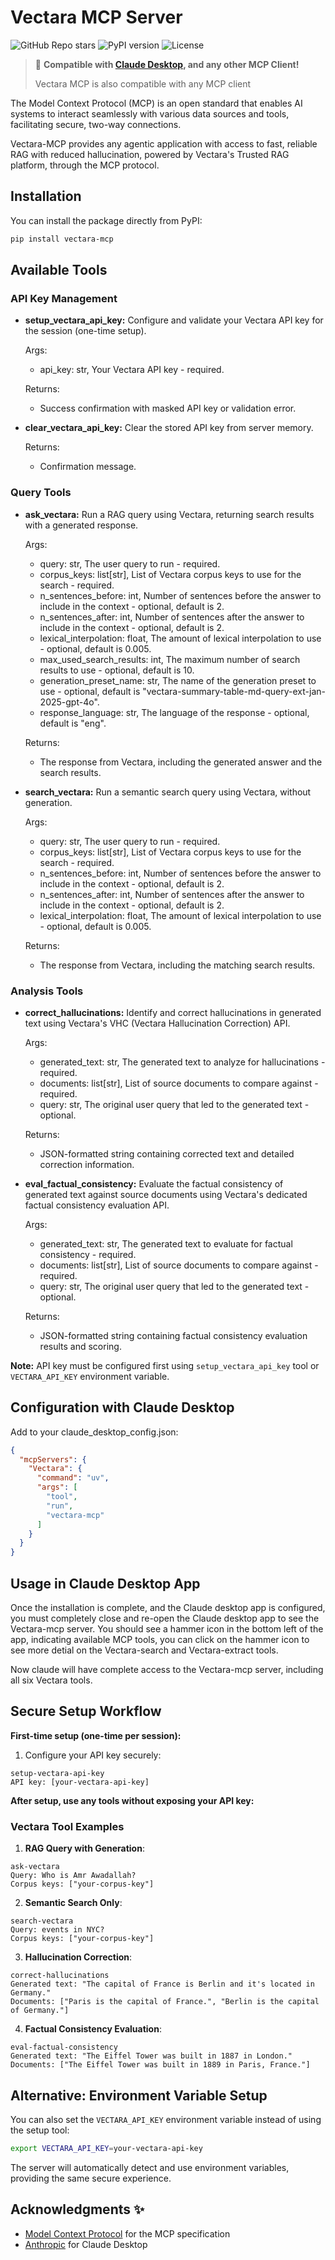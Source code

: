 # Vectara MCP Server

![GitHub Repo stars](https://img.shields.io/github/stars/Vectara/Vectara-mcp?style=social)
![PyPI version](https://img.shields.io/pypi/v/vectara-mcp.svg)
![License](https://img.shields.io/pypi/l/vectara-mcp.svg)

> 🔌 **Compatible with [Claude Desktop](https://claude.ai/desktop), and any other MCP Client!**
>
> Vectara MCP is also compatible with any MCP client
>

The Model Context Protocol (MCP) is an open standard that enables AI systems to interact seamlessly with various data sources and tools, facilitating secure, two-way connections.

Vectara-MCP provides any agentic application with access to fast, reliable RAG with reduced hallucination, powered by Vectara's Trusted RAG platform, through the MCP protocol.

## Installation

You can install the package directly from PyPI:

```bash
pip install vectara-mcp
```

## Available Tools

### API Key Management
- **setup_vectara_api_key:**
  Configure and validate your Vectara API key for the session (one-time setup).

  Args:
  - api_key: str, Your Vectara API key - required.

  Returns:
  - Success confirmation with masked API key or validation error.


- **clear_vectara_api_key:**
  Clear the stored API key from server memory.

  Returns:
  - Confirmation message.

### Query Tools
- **ask_vectara:**
  Run a RAG query using Vectara, returning search results with a generated response.

  Args:
  - query: str, The user query to run - required.
  - corpus_keys: list[str], List of Vectara corpus keys to use for the search - required.
  - n_sentences_before: int, Number of sentences before the answer to include in the context - optional, default is 2.
  - n_sentences_after: int, Number of sentences after the answer to include in the context - optional, default is 2.
  - lexical_interpolation: float, The amount of lexical interpolation to use - optional, default is 0.005.
  - max_used_search_results: int, The maximum number of search results to use - optional, default is 10.
  - generation_preset_name: str, The name of the generation preset to use - optional, default is "vectara-summary-table-md-query-ext-jan-2025-gpt-4o".
  - response_language: str, The language of the response - optional, default is "eng".

  Returns:
  - The response from Vectara, including the generated answer and the search results.

- **search_vectara:**
  Run a semantic search query using Vectara, without generation.

  Args:
  - query: str, The user query to run - required.
  - corpus_keys: list[str], List of Vectara corpus keys to use for the search - required.
  - n_sentences_before: int, Number of sentences before the answer to include in the context - optional, default is 2.
  - n_sentences_after: int, Number of sentences after the answer to include in the context - optional, default is 2.
  - lexical_interpolation: float, The amount of lexical interpolation to use - optional, default is 0.005.

  Returns:
  - The response from Vectara, including the matching search results.

### Analysis Tools
- **correct_hallucinations:**
  Identify and correct hallucinations in generated text using Vectara's VHC (Vectara Hallucination Correction) API.

  Args:
  - generated_text: str, The generated text to analyze for hallucinations - required.
  - documents: list[str], List of source documents to compare against - required.
  - query: str, The original user query that led to the generated text - optional.

  Returns:
  - JSON-formatted string containing corrected text and detailed correction information.

- **eval_factual_consistency:**
  Evaluate the factual consistency of generated text against source documents using Vectara's dedicated factual consistency evaluation API.

  Args:
  - generated_text: str, The generated text to evaluate for factual consistency - required.
  - documents: list[str], List of source documents to compare against - required.
  - query: str, The original user query that led to the generated text - optional.

  Returns:
  - JSON-formatted string containing factual consistency evaluation results and scoring.

**Note:** API key must be configured first using `setup_vectara_api_key` tool or `VECTARA_API_KEY` environment variable.


## Configuration with Claude Desktop

Add to your claude_desktop_config.json:

```json
{
  "mcpServers": {
    "Vectara": {
      "command": "uv",
      "args": [
        "tool",
        "run",
        "vectara-mcp"
      ]
    }
  }
}
```

## Usage in Claude Desktop App

Once the installation is complete, and the Claude desktop app is configured, you must completely close and re-open the Claude desktop app to see the Vectara-mcp server. You should see a hammer icon in the bottom left of the app, indicating available MCP tools, you can click on the hammer icon to see more detial on the Vectara-search and Vectara-extract tools.

Now claude will have complete access to the Vectara-mcp server, including all six Vectara tools.

## Secure Setup Workflow

**First-time setup (one-time per session):**
1. Configure your API key securely:
```
setup-vectara-api-key
API key: [your-vectara-api-key]
```


**After setup, use any tools without exposing your API key:**

### Vectara Tool Examples

1. **RAG Query with Generation**:
```
ask-vectara
Query: Who is Amr Awadallah?
Corpus keys: ["your-corpus-key"]
```

2. **Semantic Search Only**:
```
search-vectara
Query: events in NYC?
Corpus keys: ["your-corpus-key"]
```

3. **Hallucination Correction**:
```
correct-hallucinations
Generated text: "The capital of France is Berlin and it's located in Germany."
Documents: ["Paris is the capital of France.", "Berlin is the capital of Germany."]
```

4. **Factual Consistency Evaluation**:
```
eval-factual-consistency
Generated text: "The Eiffel Tower was built in 1887 in London."
Documents: ["The Eiffel Tower was built in 1889 in Paris, France."]
```

## Alternative: Environment Variable Setup

You can also set the `VECTARA_API_KEY` environment variable instead of using the setup tool:

```bash
export VECTARA_API_KEY=your-vectara-api-key
```

The server will automatically detect and use environment variables, providing the same secure experience.

## Acknowledgments ✨

- [Model Context Protocol](https://modelcontextprotocol.io) for the MCP specification
- [Anthropic](https://anthropic.com) for Claude Desktop
